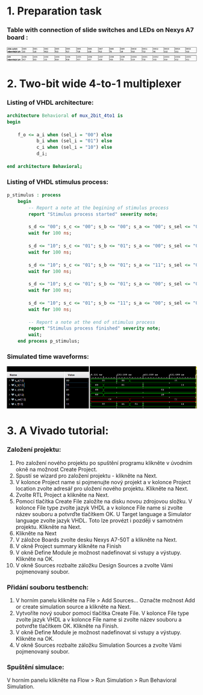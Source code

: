 # 1. Preparation task

### Table with connection of slide switches and LEDs on Nexys A7 board :

![TableWithConnections](Images/ConnectionTable.png)

# 2. Two-bit wide 4-to-1 multiplexer

### Listing of VHDL architecture:

```vhdl
architecture Behavioral of mux_2bit_4to1 is
begin
    
    f_o <= a_i when (sel_i = "00") else
           b_i when (sel_i = "01") else
           c_i when (sel_i = "10") else
           d_i;

end architecture Behavioral;
```

### Listing of VHDL stimulus process:

```vhdl
p_stimulus : process
    begin
        -- Report a note at the begining of stimulus process
        report "Stimulus process started" severity note;

        s_d <= "00"; s_c <= "00"; s_b <= "00"; s_a <= "00"; s_sel <= "00";
        wait for 100 ns;
        
        s_d <= "10"; s_c <= "01"; s_b <= "01"; s_a <= "00"; s_sel <= "00";
        wait for 100 ns;
        
        s_d <= "10"; s_c <= "01"; s_b <= "01"; s_a <= "11"; s_sel <= "00";
        wait for 100 ns;
        
        s_d <= "10"; s_c <= "01"; s_b <= "01"; s_a <= "00"; s_sel <= "01";
        wait for 100 ns;
        
        s_d <= "10"; s_c <= "01"; s_b <= "11"; s_a <= "00"; s_sel <= "01";
        wait for 100 ns;
        
        -- Report a note at the end of stimulus process
        report "Stimulus process finished" severity note;
        wait;
    end process p_stimulus;
```

### Simulated time waveforms:

![TimeWaveforms](Images/Analysis.png)

# 3. A Vivado tutorial:

### Založení projektu:
1) Pro založení nového projektu po spuštění programu klikněte v úvodním okně na možnost Create Project.
2) Spustí se wizard pro založení projektu - klikněte na Next.
3) V kolonce Project name si pojmenujte nový projekt a v kolonce Project location zvolte adresář pro uložení nového projektu. Klikněte na Next.
4) Zvolte RTL Project a klikněte na Next.
5) Pomocí tlačítka Create File založíte na disku novou zdrojovou složku. V kolonce File type zvolte jazyk VHDL a v kolonce File name si zvolte název souboru a potvrďte tlačítkem OK. U Target language a Simulator language zvolte jazyk VHDL. Toto lze provézt i později v samotném projektu. Klikněte na Next.
6) Klikněte na Next
7) V záložce Boards zvolte desku Nexys A7-50T a klikněte na Next.
8) V okně Project summary klikněte na Finish
9) V okně Define Module je možnost nadefinovat si vstupy a výstupy. Klikněte na OK.
10) V okně Sources rozbalte záložku Design Sources a zvolte Vámi pojmenovaný soubor.
### Přidání souboru testbench:
1) V horním panelu klikněte na File > Add Sources... Označte možnost Add or create simulation source a klikněte na Next.
2) Vytvoříte nový soubor pomocí tlačítka Create File. V kolonce File type zvolte jazyk VHDL a v kolonce File name si zvolte název souboru a potvrďte tlačítkem OK. Klikněte na Finish.
3) V okně Define Module je možnost nadefinovat si vstupy a výstupy. Klikněte na OK.
4) V okně Sources rozbalte záložku Simulation Sources a zvolte Vámi pojmenovaný soubor.
### Spuštění simulace:
V horním panelu klikněte na Flow > Run Simulation > Run Behavioral Simulation.